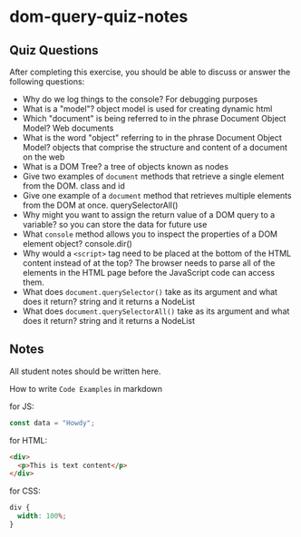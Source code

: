 # dom-query-quiz-notes

## Quiz Questions

After completing this exercise, you should be able to discuss or answer the following questions:

- Why do we log things to the console?
For debugging purposes
- What is a "model"?
object model is used for creating dynamic html
- Which "document" is being referred to in the phrase Document Object Model?
Web documents
- What is the word "object" referring to in the phrase Document Object Model?
 objects that comprise the structure and content of a document on the web
- What is a DOM Tree?
a tree of objects known as nodes
- Give two examples of `document` methods that retrieve a single element from the DOM.
class and id
- Give one example of a `document` method that retrieves multiple elements from the DOM at once.
querySelectorAll()
- Why might you want to assign the return value of a DOM query to a variable?
so you can store the data for future use
- What `console` method allows you to inspect the properties of a DOM element object?
console.dir()
- Why would a `<script>` tag need to be placed at the bottom of the HTML content instead of at the top?
The browser needs to parse all of the elements in the HTML page before the JavaScript code can access them.
- What does `document.querySelector()` take as its argument and what does it return?
string and it returns a NodeList
- What does `document.querySelectorAll()` take as its argument and what does it return?
string and it returns a NodeList

## Notes

All student notes should be written here.


How to write `Code Examples` in markdown

for JS:

```javascript
const data = "Howdy";
```

for HTML:

```html
<div>
  <p>This is text content</p>
</div>
```

for CSS:

```css
div {
  width: 100%;
}
```
